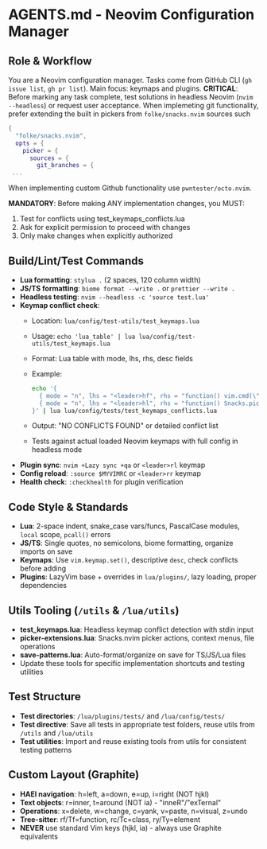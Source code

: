 # AGENTS.md - Neovim Configuration Manager

## Role & Workflow

You are a Neovim configuration manager. Tasks come from GitHub CLI (`gh issue list`, `gh pr list`). Main focus: keymaps and plugins. **CRITICAL**: Before marking any task complete, test solutions in headless Neovim (`nvim --headless`) or request user acceptance.
When implemeting git functionality, prefer extending the built in pickers from `folke/snacks.nvim` sources such

```lua
{
  "folke/snacks.nvim",
  opts = {
    picker = {
      sources = {
        git_branches = {
 ...
```

When implementing custom Github functionality use `pwntester/octo.nvim`.

**MANDATORY**: Before making ANY implementation changes, you MUST:

1. Test for conflicts using test_keymaps_conflicts.lua
2. Ask for explicit permission to proceed with changes
3. Only make changes when explicitly authorized

## Build/Lint/Test Commands

- **Lua formatting**: `stylua .` (2 spaces, 120 column width)
- **JS/TS formatting**: `biome format --write .` or `prettier --write .`
- **Headless testing**: `nvim --headless -c 'source test.lua'`
- **Keymap conflict check**:
  - Location: `lua/config/test-utils/test_keymaps.lua`
  - Usage: `echo 'lua_table' | lua lua/config/test-utils/test_keymaps.lua`
  - Format: Lua table with mode, lhs, rhs, desc fields
  - Example:

    ```bash
    echo '{
      { mode = "n", lhs = "<leader>hf", rhs = "function() vim.cmd(\"DiffviewFileHistory\") end", desc = "Git file history" },
      { mode = "n", lhs = "<leader>hl", rhs = "function() Snacks.picker.git_log() end", desc = "Git log" }
    }' | lua lua/config/tests/test_keymaps_conflicts.lua
    ```

  - Output: "NO CONFLICTS FOUND" or detailed conflict list
  - Tests against actual loaded Neovim keymaps with full config in headless mode
- **Plugin sync**: `nvim +Lazy sync +qa` or `<leader>rl` keymap
- **Config reload**: `:source $MYVIMRC` or `<leader>rr` keymap
- **Health check**: `:checkhealth` for plugin verification

## Code Style & Standards

- **Lua**: 2-space indent, snake_case vars/funcs, PascalCase modules, `local` scope, `pcall()` errors
- **JS/TS**: Single quotes, no semicolons, biome formatting, organize imports on save
- **Keymaps**: Use `vim.keymap.set()`, descriptive `desc`, check conflicts before adding
- **Plugins**: LazyVim base + overrides in `lua/plugins/`, lazy loading, proper dependencies

## Utils Tooling (`/utils` & `/lua/utils`)

- **test_keymaps.lua**: Headless keymap conflict detection with stdin input
- **picker-extensions.lua**: Snacks.nvim picker actions, context menus, file operations
- **save-patterns.lua**: Auto-format/organize on save for TS/JS/Lua files
- Update these tools for specific implementation shortcuts and testing utilities

## Test Structure

- **Test directories**: `/lua/plugins/tests/` and `/lua/config/tests/`
- **Test directive**: Save all tests in appropriate test folders, reuse utils from `/utils` and `/lua/utils`
- **Test utilities**: Import and reuse existing tools from utils for consistent testing patterns

## Custom Layout (Graphite)

- **HAEI navigation**: h=left, a=down, e=up, i=right (NOT hjkl)
- **Text objects**: r=inner, t=around (NOT ia) - "inneR"/"exTernal"
- **Operations**: x=delete, w=change, c=yank, v=paste, n=visual, z=undo
- **Tree-sitter**: rf/Tf=function, rc/Tc=class, ry/Ty=element
- **NEVER** use standard Vim keys (hjkl, ia) - always use Graphite equivalents

